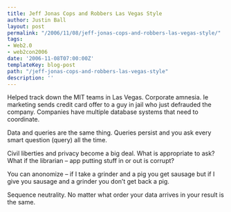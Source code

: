 ```yaml
---
title: Jeff Jonas Cops and Robbers Las Vegas Style
author: Justin Ball
layout: post
permalink: "/2006/11/08/jeff-jonas-cops-and-robbers-las-vegas-style/"
tags:
- Web2.0
- web2con2006
date: '2006-11-08T07:00:00Z'
templateKey: blog-post
path: "/jeff-jonas-cops-and-robbers-las-vegas-style"
description: ''
---
```


Helped track down the MIT teams in Las Vegas.
Corporate amnesia. Ie marketing sends credit card offer to a guy in jail who just defrauded the company. Companies have multiple database systems that need to coordinate.

Data and queries are the same thing. Queries persist and you ask every smart question (query) all the time.

Civil liberties and privacy become a big deal. What is appropriate to ask? What if the librarian – app putting stuff in or out is corrupt?

You can anonomize – if I take a grinder and a pig you get sausage but if I give you sausage and a grinder you don’t get back a pig.

Sequence neutrality. No matter what order your data arrives in your result is the same.
